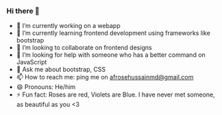 ### Hi there 👋

- 🔭 I’m currently working on a webapp
- 🌱 I’m currently learning frontend development using frameworks like bootstrap
- 👯 I’m looking to collaborate on frontend designs
- 🤔 I’m looking for help with someone who has a better command on JavaScript
- 💬 Ask me about bootstrap, CSS
- 📫 How to reach me: ping me on afrosehussainmd@gmail.com
- 😄 Pronouns: He/him
- ⚡ Fun fact: Roses are red, Violets are Blue. I have never met someone, as beautiful as you <3
